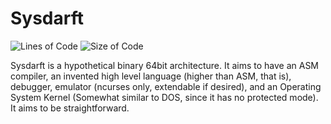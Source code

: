 # Sysdarft
![Lines of Code](https://img.shields.io/badge/ProjectLines-10427-cyan)
![Size of Code](https://img.shields.io/badge/ProjectSize-692%20K-yellow)

Sysdarft is a hypothetical binary 64bit architecture.
It aims to have an ASM compiler, an invented high level language (higher than ASM, that is),
debugger, emulator (ncurses only, extendable if desired),
and an Operating System Kernel (Somewhat similar to DOS, since it has no protected mode).
It aims to be straightforward.
